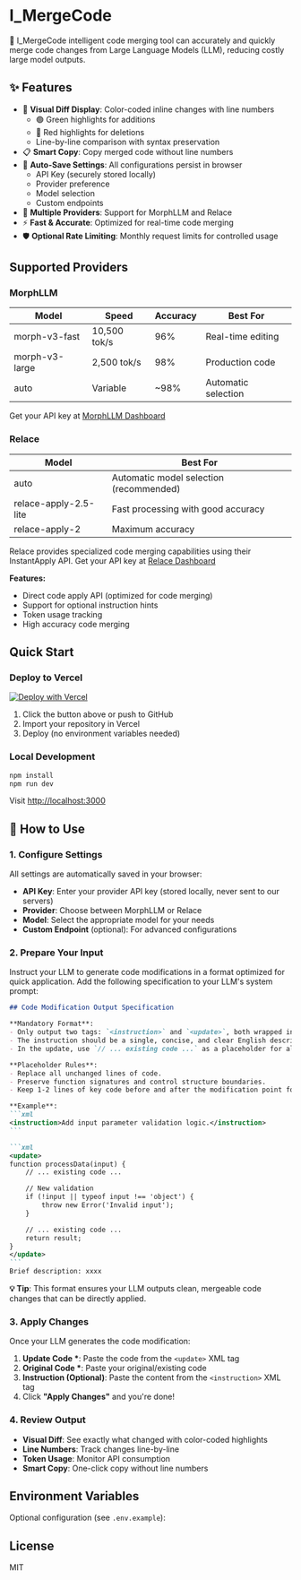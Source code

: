# I_MergeCode

🚀 I_MergeCode intelligent code merging tool can accurately and quickly merge code changes from Large Language Models (LLM), reducing costly large model outputs.

## ✨ Features

- 🎨 **Visual Diff Display**: Color-coded inline changes with line numbers
  - 🟢 Green highlights for additions
  - 🔴 Red highlights for deletions
  - Line-by-line comparison with syntax preservation
- 📋 **Smart Copy**: Copy merged code without line numbers
- 💾 **Auto-Save Settings**: All configurations persist in browser
  - API Key (securely stored locally)
  - Provider preference
  - Model selection
  - Custom endpoints
- 🔄 **Multiple Providers**: Support for MorphLLM and Relace
- ⚡ **Fast & Accurate**: Optimized for real-time code merging
- 🛡️ **Optional Rate Limiting**: Monthly request limits for controlled usage

## Supported Providers

### MorphLLM

| Model | Speed | Accuracy | Best For |
|-------|-------|----------|----------|
| morph-v3-fast | 10,500 tok/s | 96% | Real-time editing |
| morph-v3-large | 2,500 tok/s | 98% | Production code |
| auto | Variable | ~98% | Automatic selection |

Get your API key at [MorphLLM Dashboard](https://morphllm.com/dashboard)

### Relace

| Model | Best For |
|-------|----------|
| auto | Automatic model selection (recommended) |
| relace-apply-2.5-lite | Fast processing with good accuracy |
| relace-apply-2 | Maximum accuracy |

Relace provides specialized code merging capabilities using their InstantApply API. Get your API key at [Relace Dashboard](https://app.relace.ai/)

**Features:**
- Direct code apply API (optimized for code merging)
- Support for optional instruction hints
- Token usage tracking
- High accuracy code merging

## Quick Start

### Deploy to Vercel

[![Deploy with Vercel](https://vercel.com/button)](https://vercel.com/new)

1. Click the button above or push to GitHub
2. Import your repository in Vercel
3. Deploy (no environment variables needed)

### Local Development

```bash
npm install
npm run dev
```

Visit [http://localhost:3000](http://localhost:3000)

## 📖 How to Use

### 1. Configure Settings

All settings are automatically saved in your browser:

- **API Key**: Enter your provider API key (stored locally, never sent to our servers)
- **Provider**: Choose between MorphLLM or Relace
- **Model**: Select the appropriate model for your needs
- **Custom Endpoint** (optional): For advanced configurations

### 2. Prepare Your Input

Instruct your LLM to generate code modifications in a format optimized for quick application. Add the following specification to your LLM's system prompt:

````markdown
## Code Modification Output Specification

**Mandatory Format**:
- Only output two tags: `<instruction>` and `<update>`, both wrapped in code blocks. If there are code blocks inside, the outer ``` count must be greater than the inner count.
- The instruction should be a single, concise, and clear English description.
- In the update, use `// ... existing code ...` as a placeholder for all unmodified code.

**Placeholder Rules**:
- Replace all unchanged lines of code.
- Preserve function signatures and control structure boundaries.
- Keep 1-2 lines of key code before and after the modification point for context.

**Example**:
```xml
<instruction>Add input parameter validation logic.</instruction>
```

```xml
<update>
function processData(input) {
    // ... existing code ...

    // New validation
    if (!input || typeof input !== 'object') {
        throw new Error('Invalid input');
    }

    // ... existing code ...
    return result;
}
</update>
```
Brief description: xxxx
````

**💡 Tip**: This format ensures your LLM outputs clean, mergeable code changes that can be directly applied.

### 3. Apply Changes

Once your LLM generates the code modification:

1. **Update Code \***: Paste the code from the `<update>` XML tag
2. **Original Code \***: Paste your original/existing code
3. **Instruction (Optional)**: Paste the content from the `<instruction>` XML tag
4. Click **"Apply Changes"** and you're done!

### 4. Review Output

- **Visual Diff**: See exactly what changed with color-coded highlights
- **Line Numbers**: Track changes line-by-line
- **Token Usage**: Monitor API consumption
- **Smart Copy**: One-click copy without line numbers

## Environment Variables

Optional configuration (see `.env.example`):

## License

MIT
